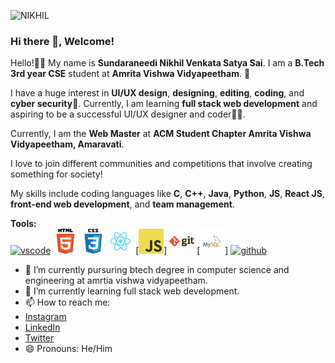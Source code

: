 ![NIKHIL](https://github.com/Nikhil-coder390/Nikhil-coder390/assets/117470300/eb49d1f4-ef3a-45f5-8934-3ef66a3da02c)
### Hi there 👋, Welcome!

Hello!👋🏻 My name is **Sundaraneedi Nikhil Venkata Satya Sai**. I am a **B.Tech 3rd year CSE** student at **Amrita Vishwa Vidyapeetham**. 🏫

I have a huge interest in **UI/UX design**, **designing**, **editing**, **coding**, and **cyber security**📝. Currently, I am learning **full stack web development** and aspiring to be a successful UI/UX designer and coder👩‍💻.

Currently, I am the **Web Master** at **ACM Student Chapter Amrita Vishwa Vidyapeetham, Amaravati**.

I love to join different communities and competitions that involve creating something for society!

My skills include coding languages like **C**, **C++**, **Java**, **Python**, **JS**, **React JS**, **front-end web development**, and **team management**.

**Tools:**   
[<img src='https://upload.wikimedia.org/wikipedia/commons/thumb/2/2d/Visual_Studio_Code_1.18_icon.svg/1200px-Visual_Studio_Code_1.18_icon.svg.png' alt='vscode' height='40'>](https://github.com/Nikhil-coder390/Nikhil-coder390)  [<img src='https://raw.githubusercontent.com/github/explore/80688e429a7d4ef2fca1e82350fe8e3517d3494d/topics/html/html.png' alt='html' height='40'>](https://www.linkedin.com/in/nikhil-sai-37ab07253/)  [<img src='https://raw.githubusercontent.com/github/explore/80688e429a7d4ef2fca1e82350fe8e3517d3494d/topics/css/css.png' alt='css' height='40'>](https://www.instagram.com/__.mr._.nikhil.__/)  [<img src='https://raw.githubusercontent.com/github/explore/80688e429a7d4ef2fca1e82350fe8e3517d3494d/topics/react/react.png' alt='reactjs' height='40'>](https://twitter.com/NikhilN51695582)  [<img src='https://raw.githubusercontent.com/github/explore/80688e429a7d4ef2fca1e82350fe8e3517d3494d/topics/javascript/javascript.png' alt='js' height='40'>] [<img src='https://raw.githubusercontent.com/github/explore/80688e429a7d4ef2fca1e82350fe8e3517d3494d/topics/git/git.png' alt='git' height='40'>](https://github.com/Nikhil-coder390/Nikhil-coder390) [<img src='https://raw.githubusercontent.com/github/explore/80688e429a7d4ef2fca1e82350fe8e3517d3494d/topics/mysql/mysql.png' alt='mysql' height='40'>]  [<img src='https://github.githubassets.com/images/modules/logos_page/GitHub-Mark.png' alt='github' height='40'>](https://twitter.com/NikhilN51695582)

- 🔭 I’m currently pursuring btech degree in computer science and engineering at amrtia vishwa vidyapeetham.
- 🌱 I’m currently learning full stack web development.
- 📫 How to reach me:
- <a href="https://www.instagram.com/__.mr._.nikhil.__/">Instagram</a>
- <a href="https://www.linkedin.com/in/nikhil-sai-37ab07253/">LinkedIn</a>
- <a href="https://twitter.com/NikhilN51695582">Twitter</a>
- 😄 Pronouns: He/Him

